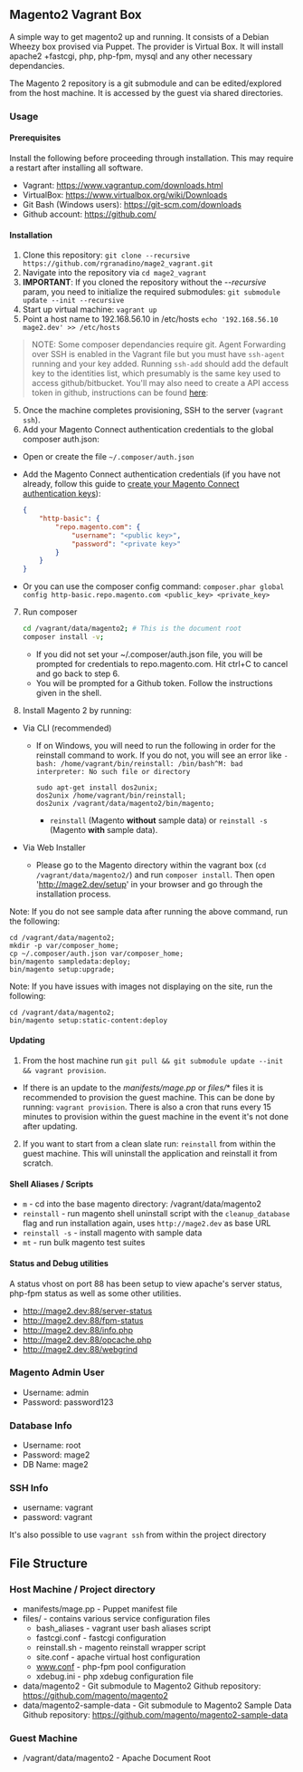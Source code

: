 ## Magento2 Vagrant Box
A simple way to get magento2 up and running. It consists of a Debian Wheezy box provised via Puppet. The provider is Virtual Box. It will install apache2 +fastcgi, php, php-fpm, mysql and any other necessary dependancies.

The Magento 2 repository is a git submodule and can be edited/explored from the host machine. It is accessed by the guest via shared directories.

### Usage
#### Prerequisites
Install the following before proceeding through installation. This may require a restart after installing all software. 

* Vagrant: https://www.vagrantup.com/downloads.html
* VirtualBox: https://www.virtualbox.org/wiki/Downloads
* Git Bash (Windows users): https://git-scm.com/downloads
* Github account: https://github.com/

#### Installation
1. Clone this repository: `git clone --recursive https://github.com/rgranadino/mage2_vagrant.git`
2. Navigate into the repository via `cd mage2_vagrant`
2. **IMPORTANT**: If you cloned the repository without the *--recursive* param, you need to initialize the required submodules: `git submodule update --init --recursive`
3. Start up virtual machine: `vagrant up`
4. Point a host name to 192.168.56.10 in /etc/hosts `echo '192.168.56.10 mage2.dev' >> /etc/hosts`
>NOTE: Some composer dependancies require git. Agent Forwarding over SSH is enabled in the Vagrant file but you must have `ssh-agent` running and your key added. Running `ssh-add` should add the default key to the identities list, which presumably is the same key used to access github/bitbucket. You'll may also need to create a API access token in github, instructions can be found [here](http://devdocs.magento.com/guides/v2.0/install-gde/trouble/git/tshoot_rate-limit.html): 
5. Once the machine completes provisioning, SSH to the server (`vagrant ssh`).
6. Add your Magento Connect authentication credentials to the global composer auth.json:

  * Open or create the file `~/.composer/auth.json`
  * Add the Magento Connect authentication credentials (if you have not already, follow this guide to [create your Magento Connect authentication keys](http://devdocs.magento.com/guides/v2.0/install-gde/prereq/connect-auth.html)):

    ```json
    {
        "http-basic": {
            "repo.magento.com": {
                "username": "<public key>",
                "password": "<private key>"
            }
        }
    }
    ```
  
 * Or you can use the composer config command: `composer.phar global config http-basic.repo.magento.com <public_key> <private_key>`

7. Run composer
   ```bash
   cd /vagrant/data/magento2; # This is the document root
   composer install -v;
   ```
   * If you did not set your ~/.composer/auth.json file, you will be prompted for credentials to repo.magento.com. Hit ctrl+C to cancel and go back to step 6.
   * You will be prompted for a Github token. Follow the instructions given in the shell.

8. Install Magento 2 by running:

 * Via CLI (recommended)
   
   * If on Windows, you will need to run the following in order for the reinstall command to work. If you do not, you will see an error like `-bash: /home/vagrant/bin/reinstall: /bin/bash^M: bad interpreter: No such file or directory`
     ```
     sudo apt-get install dos2unix;
     dos2unix /home/vagrant/bin/reinstall;
     dos2unix /vagrant/data/magento2/bin/magento;
     ```
     * `reinstall` (Magento **without** sample data) or `reinstall -s` (Magento **with** sample data).

 * Via Web Installer

   * Please go to the Magento directory within the vagrant box (`cd /vagrant/data/magento2/`) and run `composer install`. Then open 'http://mage2.dev/setup' in your browser and go through the installation process.

Note: If you do not see sample data after running the above command, run the following:

```
cd /vagrant/data/magento2;
mkdir -p var/composer_home;
cp ~/.composer/auth.json var/composer_home;
bin/magento sampledata:deploy;
bin/magento setup:upgrade;
```

Note: If you have issues with images not displaying on the site, run the following:
```
cd /vagrant/data/magento2;
bin/magento setup:static-content:deploy
```

#### Updating
1. From the host machine run `git pull && git submodule update --init && vagrant provision`.
  * If there is an update to the *manifests/mage.pp* or *files/** files it is recommended to provision the guest machine. This can be done by running: `vagrant provision`. There is also a cron that runs every 15 minutes to
provision within the guest machine in the event it's not done after updating.
2. If you want to start from a clean slate run: `reinstall` from within the guest machine. This will uninstall the application and reinstall it from scratch.


#### Shell Aliases / Scripts
* `m` - cd into the base magento directory: /vagrant/data/magento2
* `reinstall` - run magento shell uninstall script with the `cleanup_database` flag and run installation again, uses `http://mage2.dev` as base URL
 * `reinstall -s` - install magento with sample data
* `mt` - run bulk magento test suites

#### Status and Debug utilities
A status vhost on port 88 has been setup to view apache's server status, php-fpm status as well as some other utilities.

* http://mage2.dev:88/server-status
* http://mage2.dev:88/fpm-status
* http://mage2.dev:88/info.php
* http://mage2.dev:88/opcache.php
* http://mage2.dev:88/webgrind

### Magento Admin User
* Username: admin
* Password: password123

### Database Info
* Username: root
* Password: mage2
* DB Name: mage2

### SSH Info
* username: vagrant
* password: vagrant

It's also possible to use `vagrant ssh` from within the project directory

## File Structure

### Host Machine / Project directory
* manifests/mage.pp - Puppet manifest file
* files/ - contains various service configuration files
  * bash_aliases - vagrant user bash aliases script
  * fastcgi.conf - fastcgi configuration
  * reinstall.sh - magento reinstall wrapper script
  * site.conf - apache virtual host configuration
  * www.conf - php-fpm pool configuration
  * xdebug.ini - php xdebug configuration file
* data/magento2 - Git submodule to Magento2 Github repository: https://github.com/magento/magento2
* data/magento2-sample-data - Git submodule to Magento2 Sample Data Github repository: https://github.com/magento/magento2-sample-data

### Guest Machine
* /vagrant/data/magento2 - Apache Document Root
